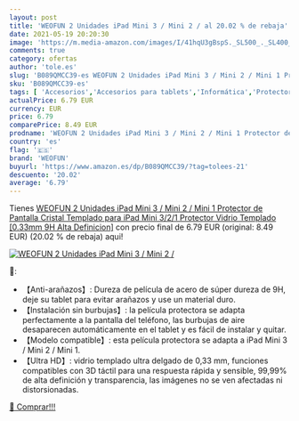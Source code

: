 ```yaml
---
layout: post
title: 'WEOFUN 2 Unidades iPad Mini 3 / Mini 2 / al 20.02 % de rebaja'
date: 2021-05-19 20:20:30
image: 'https://m.media-amazon.com/images/I/41hqU3gBspS._SL500_._SL400_.jpg'
comments: true
category: ofertas
author: 'tole.es'
slug: 'B089QMCC39-es WEOFUN 2 Unidades iPad Mini 3 / Mini 2 / Mini 1 Protector...'
sku: 'B089QMCC39-es'
tags: [ 'Accesorios','Accesorios para tablets','Informática','Protectores de pantalla para tablets','ipad','weofun', ]
actualPrice: 6.79 EUR
currency: EUR
price: 6.79
comparePrice: 8.49 EUR
prodname: 'WEOFUN 2 Unidades iPad Mini 3 / Mini 2 / Mini 1 Protector de Pantalla  Cristal Templado para iPad Mini 3/2/1 Protector Vidrio Templado [0.33mm  9H  Alta Definicion]'
country: 'es'
flag: '🇪🇸'
brand: 'WEOFUN'
buyurl: 'https://www.amazon.es/dp/B089QMCC39/?tag=tolees-21'
descuento: '20.02'
average: '6.79'
---
```


Tienes [WEOFUN 2 Unidades iPad Mini 3 / Mini 2 / Mini 1 Protector de Pantalla  Cristal Templado para iPad Mini 3/2/1 Protector Vidrio Templado [0.33mm  9H  Alta Definicion]](https://www.amazon.es/dp/B089QMCC39/?tag=tolees-21) con precio final de  6.79 EUR (original: 8.49 EUR) (20.02 %  de rebaja) aqui!

[![WEOFUN 2 Unidades iPad Mini 3 / Mini 2 /](https://m.media-amazon.com/images/I/41hqU3gBspS._SL500_._SL400_.jpg)](https://www.amazon.es/dp/B089QMCC39/?tag=tolees-21)

🔎:

- 【Anti-arañazos】: Dureza de película de acero de súper dureza de 9H, deje su tablet para evitar arañazos y use un material duro.
- 【Instalación sin burbujas】: la película protectora se adapta perfectamente a la pantalla del teléfono, las burbujas de aire desaparecen automáticamente en el tablet y es fácil de instalar y quitar.
- 【Modelo compatible】: esta película protectora se adapta a iPad Mini 3 / Mini 2 / Mini 1.
- 【Ultra HD】: vidrio templado ultra delgado de 0,33 mm, funciones compatibles con 3D táctil para una respuesta rápida y sensible, 99,99% de alta definición y transparencia, las imágenes no se ven afectadas ni distorsionadas.

[🛒 Comprar!!!](https://www.amazon.es/dp/B089QMCC39/?tag=tolees-21)
